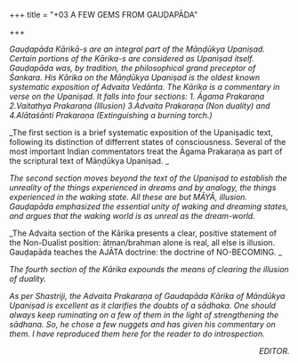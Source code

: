 +++
title = "+03 A FEW GEMS FROM GAUḌAPĀDA"

+++

_Gauḍapāda Kārikā-s are an integral part of the Māṇḍūkya Upaniṣad. Certain portions of the Kārika-s are considered as Upaniṣad itself. Gauḍapāda was, by tradition, the philosophical grand preceptor of Śankara. His Kārika on the Māṇḍūkya Upaniṣad is the oldest known systematic exposition of Advaita Vedānta. The Kārika is a commentary in verse on the Upaniṣad. It falls into four sections: 1. Āgama Prakaraṇa 2.Vaitathya Prakaraṇa (Illusion) 3.Advaita Prakaraṇa (Non duality) and 4.Alātaśānti Prakaraṇa (Extinguishing a burning torch.)_

_The first section is a brief systematic exposition of the Upaniṣadic text, following its distinction of differrent states of consciousness. Several of the most important Indian commentators treat the Āgama Prakaraṇa as part of the scriptural text of Māṇḍūkya Upaniṣad. _

_The second section moves beyond the text of the Upaniṣad to establish the unreality of the things experienced in dreams and by analogy, the things experienced in the waking state. All these are but MĀYĀ, illusion. Gauḍapāda emphasized the essential unity of waking and dreaming states, and argues that the waking world is as unreal as the dream-world._

_The Advaita section of the Kārika presents a clear, positive statement of the Non-Dualist position: ātman/brahman alone is real, all else is illusion. Gauḍapāda teaches the AJĀTA doctrine: the doctrine of NO-BECOMING. _

_The fourth section of the Kārika expounds the means of clearing the illusion of duality._

_As per Shastriji, the Advaita Prakaraṇa of Gaudapāda Kārika of Māṇdūkya Upaniṣad is excellent as it clarifies the doubts of a sādhaka. One should always keep ruminating on a few of them in the light of strengthening the sādhana.   So, he chose a few nuggets and has given his commentary on them.  I have reproduced them here for the reader to do introspection._

<p style="text-align: right">
<em>EDITOR.</em></p>


